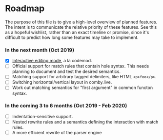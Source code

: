 # Roadmap

The purpose of this file is to give a high-level overview of planned features. The intent is to communicate the relative priority of these features. See this as a hopeful wishlist, rather than an exact timeline or promise, since it's difficult to predict how long some features may take to implement.

### In the next month (Oct 2019)
- [x] [Interactive editing mode](https://github.com/comby-tools/comby/pull/104), a la codemod.
- [ ] Official support for match rules that contain hole syntax. This needs planning to document and test the desired semantics.
- [ ] Matching support for arbitrary tagged delimiters, like HTML `<p>foo</p>`.
- [ ] Switching horizontal/vertical layout in comby.live.
- [ ] Work out matching semantics for "first argument" in common functon syntax.

### In the coming 3 to 6 months (Oct 2019 - Feb 2020)
- [ ] Indentation-sensitive support.
- [ ] Nested rewrite rules and a semantics defining the interaction with match rules.
- [ ] A more efficient rewrite of the parser engine
